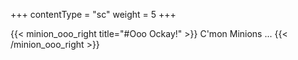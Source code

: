 +++
contentType = "sc"
weight = 5
+++

{{< minion_ooo_right title="#Ooo Ockay!" >}}
C'mon Minions ...
{{< /minion_ooo_right >}}
